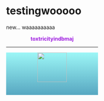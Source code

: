 # testingwooooo
new...
waaaaaaaaaa

<body>
  <span class="infobox" style="display: inline-block; width: 250px;">
    <center>
      <b>
        <strong style="color: #9e1ce0;">toxtricityindbmaj</strong>
      </b>
      <hr>
      <span
        style="
          display: block;
          height: 115px;
          background-image: linear-gradient(rgb(156, 246, 246), rgb(87, 167, 193));
          background-position: initial;
          background-size: initial;
          background-repeat: initial;
          background-attachment: initial;
          background-origin: initial;
          background-clip: initial;
        "
      >
        <span style="display: inline-block; height: 30px; width: 40px;"></span>
        <img
          src="https://play.pokemonshowdown.com/sprites/trainers/hilda-masters3.png"
          width="80px"
          height="80px"
        >
        <span style="display: inline-block; height: 30px; width: 40px;"></span>
        <br>
        <!-- Pokémon icons -->
        <span
          style="
            display: inline-block;
            height: 30px;
            width: 40px;
            background-image: url('https://play.pokemonshowdown.com/sprites/pokemonicons-sheet.png?v16');
            background-position: -40px -3300px;
            background-size: initial;
            background-repeat: no-repeat;
            background-attachment: scroll;
            background-origin: initial;
            background-clip: initial;
          "
        ></span>
        <span
          style="
            display: inline-block;
            height: 30px;
            width: 40px;
            background-image: url('https://play.pokemonshowdown.com/sprites/pokemonicons-sheet.png?v16');
            background-position: -200px -3390px;
            background-size: initial;
            background-repeat: no-repeat;
            background-attachment: scroll;
            background-origin: initial;
            background-clip: initial;
          "
        ></span>
        <span
          style="
            display: inline-block;
            height: 30px;
            width: 40px;
            background-image: url('https://play.pokemonshowdown.com/sprites/pokemonicons-sheet.png?v16');
            background-position: -240px -3390px;
            background-size: initial;
            background-repeat: no-repeat;
            background-attachment: scroll;
            background-origin: initial;
            background-clip: initial;
          "
        ></span>
        <span
          style="
            display: inline-block;
            height: 30px;
            width: 40px;
            background-image: url('https://play.pokemonshowdown.com/sprites/pokemonicons-sheet.png?v16');
            background-position: -80px -3300px;
            background-size: initial;
            background-repeat: no-repeat;
            background-attachment: scroll;
            background-origin: initial;
            background-clip: initial;
          "
        ></span>
        <span
          style="
            display: inline-block;
            height: 30px;
            width: 40px;
            background-image: url('https://play.pokemonshowdown.com/sprites/pokemonicons-sheet.png?v16');
            background-position: -160px -3390px;
            background-size: initial;
            background-repeat: no-repeat;
            background-attachment: scroll;
            background-origin: initial;
            background-clip: initial;
          "
        ></span>
      </span>
    </center>
  </span>
</body>


